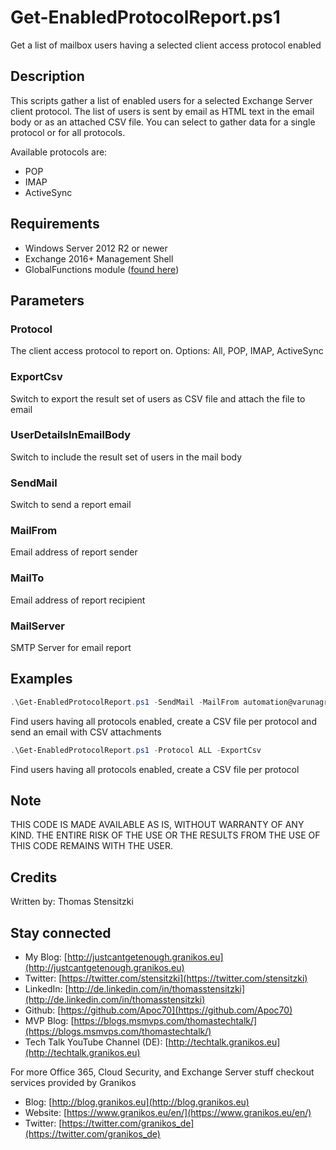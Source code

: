 # Get-EnabledProtocolReport.ps1

Get a list of mailbox users having a selected client access protocol enabled

## Description

This scripts gather a list of enabled users for a selected Exchange Server client protocol. The list of users is sent by email as HTML text in the email body or as an attached CSV file. You can select to gather data for a single protocol or for all protocols.

Available protocols are:

- POP
- IMAP
- ActiveSync

## Requirements

- Windows Server 2012 R2 or newer
- Exchange 2016+ Management Shell
- GlobalFunctions module ([found here](http://scripts.granikos.eu))

## Parameters

### Protocol

The client access protocol to report on.
Options: All, POP, IMAP, ActiveSync

### ExportCsv

Switch to export the result set of users as CSV file and attach the file to email

### UserDetailsInEmailBody

Switch to include the result set of users in the mail body

### SendMail

Switch to send a report email

### MailFrom

Email address of report sender

### MailTo

Email address of report recipient

### MailServer

SMTP Server for email report

## Examples

``` PowerShell
.\Get-EnabledProtocolReport.ps1 -SendMail -MailFrom automation@varunagroup.de -MailTo report@varunagroup.de -MailServer relay.varunagroup.de -Protocol ALL
```

Find users having all protocols enabled, create a CSV file per protocol and send an email with CSV attachments

``` PowerShell 
.\Get-EnabledProtocolReport.ps1 -Protocol ALL -ExportCsv
```

Find users having all protocols enabled, create a CSV file per protocol

## Note

THIS CODE IS MADE AVAILABLE AS IS, WITHOUT WARRANTY OF ANY KIND. THE ENTIRE
RISK OF THE USE OR THE RESULTS FROM THE USE OF THIS CODE REMAINS WITH THE USER.

## Credits

Written by: Thomas Stensitzki

## Stay connected

- My Blog: [http://justcantgetenough.granikos.eu](http://justcantgetenough.granikos.eu)
- Twitter: [https://twitter.com/stensitzki](https://twitter.com/stensitzki)
- LinkedIn: [http://de.linkedin.com/in/thomasstensitzki](http://de.linkedin.com/in/thomasstensitzki)
- Github: [https://github.com/Apoc70](https://github.com/Apoc70)
- MVP Blog: [https://blogs.msmvps.com/thomastechtalk/](https://blogs.msmvps.com/thomastechtalk/)
- Tech Talk YouTube Channel (DE): [http://techtalk.granikos.eu](http://techtalk.granikos.eu)

For more Office 365, Cloud Security, and Exchange Server stuff checkout services provided by Granikos

- Blog: [http://blog.granikos.eu](http://blog.granikos.eu)
- Website: [https://www.granikos.eu/en/](https://www.granikos.eu/en/)
- Twitter: [https://twitter.com/granikos_de](https://twitter.com/granikos_de)